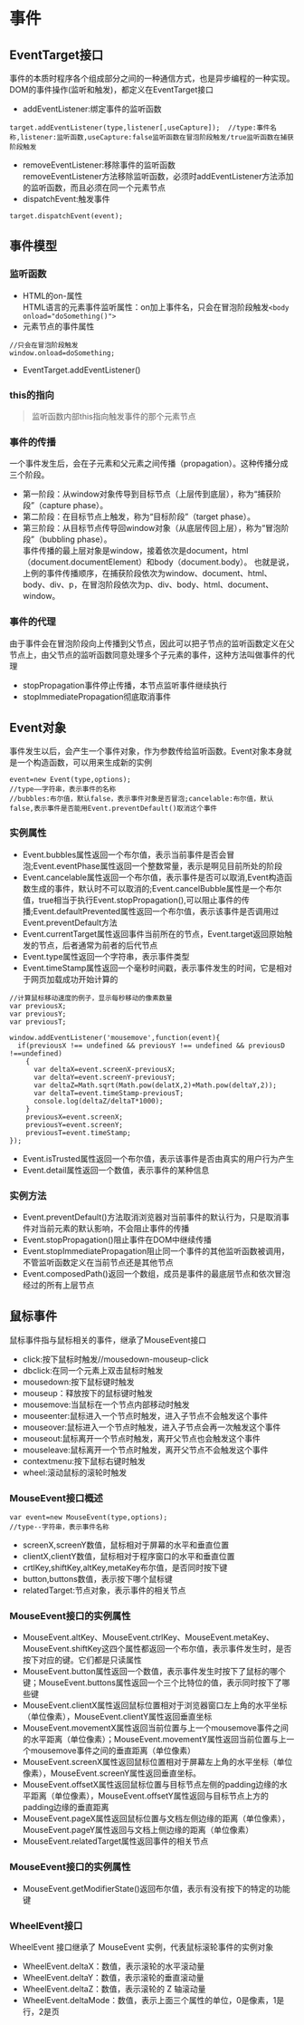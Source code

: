 # 事件  
## EventTarget接口  
事件的本质时程序各个组成部分之间的一种通信方式，也是异步编程的一种实现。   
DOM的事件操作(监听和触发)，都定义在EventTarget接口  
- addEventListener:绑定事件的监听函数  
```
target.addEventListener(type,listener[,useCapture]);  //type:事件名称,listener:监听函数,useCapture:false监听函数在冒泡阶段触发/true监听函数在捕获阶段触发
```
- removeEventListener:移除事件的监听函数  
removeEventListener方法移除监听函数，必须时addEventListener方法添加的监听函数，而且必须在同一个元素节点  
- dispatchEvent:触发事件  
```
target.dispatchEvent(event);
```
## 事件模型  
### 监听函数  
- HTML的on-属性  
HTML语言的元素事件监听属性：on加上事件名，只会在冒泡阶段触发```<body onload="doSomething()">```  
- 元素节点的事件属性  
```
//只会在冒泡阶段触发  
window.onload=doSomething;
```
- EventTarget.addEventListener()  
### this的指向  
> 监听函数内部this指向触发事件的那个元素节点  
### 事件的传播  
一个事件发生后，会在子元素和父元素之间传播（propagation）。这种传播分成三个阶段。  
- 第一阶段：从window对象传导到目标节点（上层传到底层），称为“捕获阶段”（capture phase）。  
- 第二阶段：在目标节点上触发，称为“目标阶段”（target phase）。  
- 第三阶段：从目标节点传导回window对象（从底层传回上层），称为“冒泡阶段”（bubbling phase）。  
事件传播的最上层对象是window，接着依次是document，html（document.documentElement）和body（document.body）。
也就是说，上例的事件传播顺序，在捕获阶段依次为window、document、html、body、div、p，在冒泡阶段依次为p、div、body、html、document、window。  
### 事件的代理  
由于事件会在冒泡阶段向上传播到父节点，因此可以把子节点的监听函数定义在父节点上，由父节点的监听函数同意处理多个子元素的事件，这种方法叫做事件的代理  
- stopPropagation事件停止传播，本节点监听事件继续执行  
- stopImmediatePropagation彻底取消事件  
## Event对象  
事件发生以后，会产生一个事件对象，作为参数传给监听函数。Event对象本身就是一个构造函数，可以用来生成新的实例  
```
event=new Event(type,options);
//type——字符串，表示事件的名称
//bubbles:布尔值，默认false，表示事件对象是否冒泡;cancelable:布尔值，默认false,表示事件是否能用Event.preventDefault()取消这个事件  
```
### 实例属性  
- Event.bubbles属性返回一个布尔值，表示当前事件是否会冒泡;Event.eventPhase属性返回一个整数常量，表示是啊见目前所处的阶段  
- Event.cancelable属性返回一个布尔值，表示事件是否可以取消,Event构造函数生成的事件，默认时不可以取消的;Event.cancelBubble属性是一个布尔值，true相当于执行Event.stopPropagation(),可以阻止事件的传播;Event.defaultPrevented属性返回一个布尔值，表示该事件是否调用过Event.preventDefault方法  
- Event.currentTarget属性返回事件当前所在的节点，Event.target返回原始触发的节点，后者通常为前者的后代节点  
- Event.type属性返回一个字符串，表示事件类型  
- Event.timeStamp属性返回一个毫秒时间戳，表示事件发生的时间，它是相对于网页加载成功开始计算的  
```
//计算鼠标移动速度的例子，显示每秒移动的像素数量  
var previousX;
var previousY;
var previousT;

window.addEventListener('mousemove',function(event){
  if(previousX !== undefined && previousY !== undefined && previousD !==undefined)
    {
      var deltaX=event.screenX-previousX;
      var deltaY=event.screenY-previousY;
      var deltaZ=Math.sqrt(Math.pow(delatX,2)+Math.pow(deltaY,2));
      var deltaT=event.timeStamp-previousT;
      console.log(deltaZ/deltaT*1000);
    }
    previousX=event.screenX;
    previousY=event.screenY;
    previousT=event.timeStamp;
});
```
- Event.isTrusted属性返回一个布尔值，表示该事件是否由真实的用户行为产生  
- Event.detail属性返回一个数值，表示事件的某种信息  
### 实例方法  
- Event.preventDefault()方法取消浏览器对当前事件的默认行为，只是取消事件对当前元素的默认影响，不会阻止事件的传播   
- Event.stopPropagation()阻止事件在DOM中继续传播  
- Event.stopImmediatePropagation阻止同一个事件的其他监听函数被调用，不管监听函数定义在当前节点还是其他节点  
- Event.composedPath()返回一个数组，成员是事件的最底层节点和依次冒泡经过的所有上层节点  
## 鼠标事件  
鼠标事件指与鼠标相关的事件，继承了MouseEvent接口  
- click:按下鼠标时触发//mousedown-mouseup-click  
- dbclick:在同一个元素上双击鼠标时触发  
- mousedown:按下鼠标键时触发  
- mouseup：释放按下的鼠标键时触发  
- mousemove:当鼠标在一个节点内部移动时触发  
- mouseenter:鼠标进入一个节点时触发，进入子节点不会触发这个事件  
- mouseover:鼠标进入一个节点时触发，进入子节点会再一次触发这个事件  
- mouseout:鼠标离开一个节点时触发，离开父节点也会触发这个事件  
- mouseleave:鼠标离开一个节点时触发，离开父节点不会触发这个事件  
- contextmenu:按下鼠标右键时触发  
- wheel:滚动鼠标的滚轮时触发  
### MouseEvent接口概述  
```
var event=new MouseEvent(type,options);
//type--字符串，表示事件名称  
```
- screenX,screenY数值，鼠标相对于屏幕的水平和垂直位置  
- clientX,clientY数值，鼠标相对于程序窗口的水平和垂直位置  
- crtlKey,shiftKey,altKey,metaKey布尔值，是否同时按下键  
- button,buttons数值，表示按下哪个鼠标键  
- relatedTarget:节点对象，表示事件的相关节点  
### MouseEvent接口的实例属性  
- MouseEvent.altKey、MouseEvent.ctrlKey、MouseEvent.metaKey、MouseEvent.shiftKey这四个属性都返回一个布尔值，表示事件发生时，是否按下对应的键。它们都是只读属性  
- MouseEvent.button属性返回一个数值，表示事件发生时按下了鼠标的哪个键；MouseEvent.buttons属性返回一个三个比特位的值，表示同时按下了哪些键  
- MouseEvent.clientX属性返回鼠标位置相对于浏览器窗口左上角的水平坐标（单位像素），MouseEvent.clientY属性返回垂直坐标   
- MouseEvent.movementX属性返回当前位置与上一个mousemove事件之间的水平距离（单位像素）；MouseEvent.movementY属性返回当前位置与上一个mousemove事件之间的垂直距离（单位像素）  
- MouseEvent.screenX属性返回鼠标位置相对于屏幕左上角的水平坐标（单位像素），MouseEvent.screenY属性返回垂直坐标。  
- MouseEvent.offsetX属性返回鼠标位置与目标节点左侧的padding边缘的水平距离（单位像素），MouseEvent.offsetY属性返回与目标节点上方的padding边缘的垂直距离  
- MouseEvent.pageX属性返回鼠标位置与文档左侧边缘的距离（单位像素），MouseEvent.pageY属性返回与文档上侧边缘的距离（单位像素）  
- MouseEvent.relatedTarget属性返回事件的相关节点  
### MouseEvent接口的实例属性  
- MouseEvent.getModifierState()返回布尔值，表示有没有按下的特定的功能键  
### WheelEvent接口  
WheelEvent 接口继承了 MouseEvent 实例，代表鼠标滚轮事件的实例对象  
- WheelEvent.deltaX：数值，表示滚轮的水平滚动量   
- WheelEvent.deltaY：数值，表示滚轮的垂直滚动量   
- WheelEvent.deltaZ：数值，表示滚轮的 Z 轴滚动量   
- WheelEvent.deltaMode：数值，表示上面三个属性的单位，0是像素，1是行，2是页  

